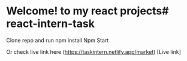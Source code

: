 # Welcome! to my react projects# react-intern-task

Clone repo and run npm install 
Npm Start

Or check live link here
(https://taskintern.netlify.app/market) [Live link] 
